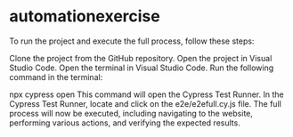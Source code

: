 # automationexercise

To run the project and execute the full process, follow these steps:

Clone the project from the GitHub repository.
Open the project in Visual Studio Code.
Open the terminal in Visual Studio Code.
Run the following command in the terminal:

npx cypress open
This command will open the Cypress Test Runner.
In the Cypress Test Runner, locate and click on the e2e/e2efull.cy.js file.
The full process will now be executed, including navigating to the website, performing various actions, and verifying the expected results.
